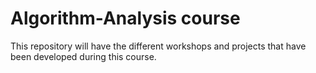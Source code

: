 # Algorithm-Analysis course
This repository will have the different workshops and projects that have been developed during this course.
